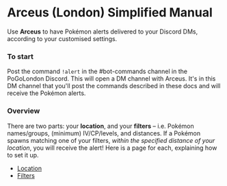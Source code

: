 # Arceus (London) Simplified Manual
Use **Arceus** to have Pokémon alerts delivered to your Discord DMs, according to your customised settings.

### To start
Post the command `!alert` in the #bot-commands channel in the PoGoLondon Discord. This will open a DM channel with Arceus. It's in this DM channel that you'll post the commands described in these docs and will receive the Pokémon alerts.

### Overview
There are two parts: your **location**, and your **filters** – i.e. Pokémon names/groups, (minimum) IV/CP/levels, and distances. If a Pokémon spawns matching one of your filters, *within the specified distance of your location*, you will receive the alert! Here is a page for each, explaining how to set it up.
* [Location](location.md)
* [Filters](filters.md)